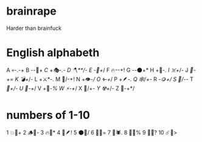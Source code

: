 # brainrape
Harder than brainfuck


# English alphabeth

A	💀-.-+
B	--🦴*+
C	+🎭-.-
D	🪓**/-
E	-🧠+*/
F	🔥--+!
G	--🌑+*
H	+🍷-*.
I	☠️*+/-
J	*🍂-+=
K	💣+*/-
L	+⚔️*-.
M	💫/-+!
N	+👁️-*/
O	🌀-+*/
P	+🪶-*.
Q	🕸️/+*-
R	-🪙*+/
S	💉/-*-
T	*🌹+/-
U	🔪-+*/
V	+💊-*%
W	⚡-+*/
X	🧨/+*-
Y	☢️+*/-
Z	💎-+*/

# numbers of 1-10

1	💥🦷+
2	🪵🦋-
3	🔥🦊*
4	🌟🪶!
5	🌑🦠/
6	🧊🦇=
7	🌵🕷️.
8	🦄🦴%
9	🎲💀?
10	☄️🐍>
